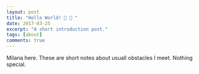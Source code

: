 ```yaml
---
layout: post
title: "Hello World! 👋 🖖 "
date: 2017-03-25
excerpt: "A short introduction post."
tags: [about]
comments: true
---
```


Milana here. These are short notes about usuall obstacles I meet.
Nothing special.

